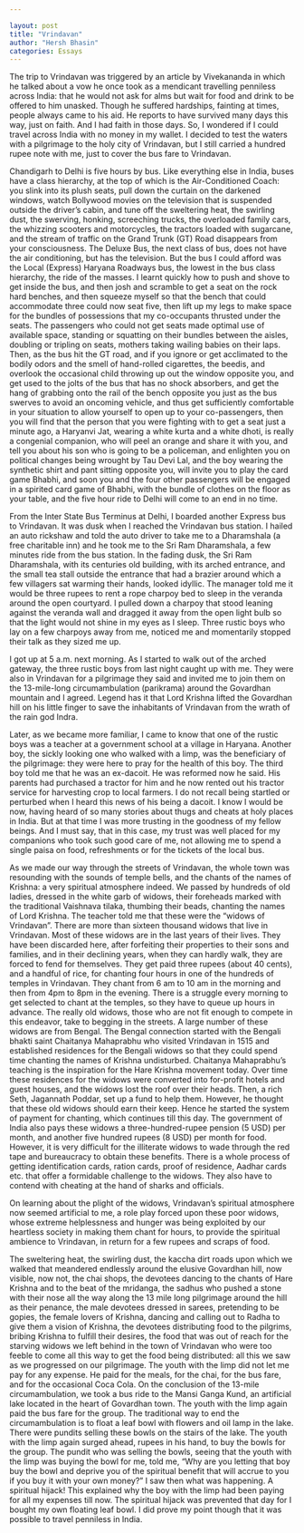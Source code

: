 ```yaml
---

layout: post
title: "Vrindavan"
author: "Hersh Bhasin"
categories: Essays
---
```


The trip to Vrindavan was triggered by an article by Vivekananda in which he talked about a vow he once took as a mendicant travelling penniless across India: that he would not ask for alms but wait for food and drink to be offered to him unasked. Though he suffered hardships, fainting at times, people always came to his aid. He reports to have survived many days this way, just on faith. And I had faith in those days. So, I wondered if I could travel across India with no money in my wallet. I decided to test the waters with a pilgrimage to the holy city of Vrindavan, but I still carried a hundred rupee note with me, just to cover the bus fare to Vrindavan.

Chandigarh to Delhi is five hours by bus. Like everything else in India, buses have  a class hierarchy, at the top of which is the Air-Conditioned Coach: you slink into its plush seats, pull down the curtain on the darkened windows, watch Bollywood movies on the television that is suspended outside the driver’s cabin, and  tune off the sweltering heat, the swirling dust, the swerving, honking, screeching trucks, the overloaded family cars, the whizzing scooters and motorcycles, the tractors loaded with sugarcane, and the stream of traffic on the Grand Trunk  (GT) Road disappears from your consciousness. The Deluxe Bus, the next class of bus, does not have the air conditioning, but has the television. But the bus I could afford was the Local (Express) Haryana Roadways bus, the lowest in the bus class hierarchy, the ride of the masses.  I learnt quickly how to push and shove to get inside the bus, and then josh and scramble to get a seat on the rock hard benches, and then squeeze myself so that the bench that could accommodate three could now seat five, then lift up my legs to make space for the bundles of possessions that my co-occupants thrusted under the seats. The passengers who could not get seats made optimal use of available space, standing or squatting on their bundles between the aisles, doubling or tripling on seats, mothers taking wailing babies on their laps. Then, as the bus hit the GT road, and  if you ignore or get acclimated to the bodily odors and the smell of hand-rolled cigarettes, the beedis, and overlook the occasional child throwing up out the window opposite you, and get used to the jolts of the bus that has no shock absorbers, and get the hang of grabbing onto the rail of the bench opposite you just as the bus swerves to avoid an oncoming vehicle, and thus get sufficiently comfortable in your situation to allow yourself to open up to your co-passengers, then you will find that the person that you were fighting with to get a seat just a minute ago, a Haryanvi Jat, wearing a white kurta and a white dhoti, is really a congenial companion, who will peel an orange and share it with you, and tell you about his son who is going to be a policeman, and enlighten you on political changes being wrought by Tau Devi Lal, and the boy wearing the synthetic shirt and pant sitting opposite you, will invite you to play the card game Bhabhi, and soon you and the four other passengers will be engaged in a spirited card game of Bhabhi, with the bundle of clothes on the floor as your table, and the five hour ride to Delhi will come to an end in no time.

From the Inter State Bus Terminus at Delhi, I boarded another Express bus to Vrindavan. It was dusk when I reached the Vrindavan bus station. I hailed an auto rickshaw and told the auto driver to take me to a Dharamshala (a free charitable inn) and he took me to the Sri Ram Dharamshala, a few minutes ride from the bus station. In the fading dusk, the Sri Ram Dharamshala, with its centuries old building, with its arched entrance, and the small tea stall outside the entrance that had a brazier around which a few villagers sat warming their hands, looked idyllic. The manager told me it would be three rupees to rent a rope charpoy bed to sleep in the veranda around the open courtyard. I pulled down a charpoy that stood leaning against the veranda wall and dragged it away from the open light bulb so that the light would not shine in my eyes as I sleep. Three rustic boys who lay on a few charpoys away from me, noticed me and momentarily stopped their talk as they sized me up.

I got up at 5 a.m. next morning. As I started to walk out of the arched gateway, the three rustic boys from last night caught up with me. They were also in Vrindavan for a pilgrimage they said and invited me to join them on the 13-mile-long circumambulation (parikrama) around the Govardhan mountain and I agreed. Legend has it that Lord Krishna lifted the Govardhan hill on his little finger to save the inhabitants of Vrindavan from the wrath of the rain god Indra.

Later, as we became more familiar, I came to know that one of the rustic boys was a teacher at a government school at a village in Haryana.  Another boy, the sickly looking one who walked with a limp, was the beneficiary of the pilgrimage: they were here to pray for the health of this boy. The third boy told me that he was an ex-dacoit. He was reformed now he said. His parents had purchased a tractor for him and he now rented out his tractor service for harvesting crop to local farmers. I do not recall being startled or perturbed when I heard this news of his being a dacoit. I know I would be now, having heard of so many stories about thugs and cheats at holy places in India. But at that time I was more trusting in the goodness of my fellow beings. And I must say, that in this case, my trust was well placed for my companions who took such good care of me, not allowing me to spend a single paisa on food, refreshments or for the tickets of the local bus.

As we made our way through the streets of Vrindavan, the whole town was resounding with the sounds of temple bells, and the chants of the names of Krishna: a very spiritual atmosphere indeed. We passed by hundreds of old ladies, dressed in the white garb of widows, their foreheads marked with the traditional Vaishnava tilaka, thumbing their beads, chanting the names of Lord Krishna. The teacher told me that these were the “widows of Vrindavan”. There are more than sixteen thousand widows that live in Vrindavan. Most of these widows are in the last years of their lives. They have been discarded here, after forfeiting their properties to their sons and families, and in their declining years, when they can hardly walk, they are forced to fend for themselves. They get paid three rupees (about 40 cents), and a handful of rice, for chanting four hours in one of the hundreds of temples in Vrindavan. They chant from 6 am to 10 am in the morning and then from 4pm to 8pm in the evening. There is a struggle every morning to get selected to chant at the temples, so they have to queue up hours in advance. The really old widows, those who are not fit enough to compete in this endeavor, take to begging in the streets.  A large number of these widows are from Bengal. The Bengal connection started with the Bengali bhakti saint Chaitanya Mahaprabhu who visited Vrindavan in 1515 and established residences for the Bengali widows so that they could spend time chanting the names of Krishna undisturbed. Chaitanya Mahaprabhu’s teaching is the inspiration for the Hare Krishna movement today. Over time these residences for the widows were converted into for-profit hotels and guest houses, and the widows lost the roof over their heads. Then, a rich Seth, Jagannath Poddar, set up a fund to help them. However, he thought that these old widows should earn their keep. Hence he started the system of payment for chanting, which continues till this day. The government of India also pays these widows a three-hundred-rupee pension (5 USD) per month, and another five hundred rupees (8 USD) per month for food. However, it is very difficult for the illiterate widows to wade through the red tape and bureaucracy to obtain these benefits. There is a whole process of getting identification cards, ration cards, proof of residence, Aadhar cards etc. that offer a formidable challenge to the widows. They also have to contend with cheating at the hand of sharks and officials.

On learning about the plight of the widows, Vrindavan’s spiritual atmosphere now seemed artificial to me, a role play forced upon these poor widows, whose extreme helplessness and hunger was being exploited by our heartless society in making them chant for hours, to provide the spiritual ambience to Vrindavan, in return for a few rupees and scraps of food.

The sweltering heat, the swirling dust, the kaccha dirt roads upon which we walked that meandered endlessly around the elusive Govardhan hill, now visible, now not, the chai shops, the devotees dancing to the chants of Hare Krishna and  to the beat of the mridanga, the sadhus who pushed a stone with their nose all the way along the 13 mile long pilgrimage around the hill as their penance, the male devotees dressed in sarees, pretending to be gopies, the female lovers of Krishna, dancing and calling out to Radha to give them a vision of Krishna, the devotees distributing food to the pilgrims, bribing Krishna to fulfill their desires, the food that was out of reach for the starving widows we left behind in the town of Vrindavan who were too feeble to come all this way to get the food being distributed: all this we saw as we progressed on our pilgrimage. The youth with the limp did not let me pay for any expense. He paid for the meals, for the chai, for the bus fare, and for the occasional Coca Cola. On the conclusion of the 13-mile circumambulation, we took a bus ride to the Mansi Ganga Kund, an artificial lake located in the heart of Govardhan town. The youth with the limp again paid the bus fare for the group. The traditional way to end the circumambulation is to float a leaf bowl with flowers and oil lamp in the lake. There were pundits selling these bowls on the stairs of the lake. The youth with the limp again surged ahead, rupees in his hand, to buy the bowls for the group. The pundit who was selling the bowls, seeing that the youth with the limp was buying the bowl for me, told me, “Why are you letting that boy buy the bowl and deprive you of the spiritual benefit that will accrue to you if you buy it with your own money?” I saw then what was happening. A spiritual hijack! This explained why the boy with the limp had been paying for all my expenses till now. The spiritual hijack was prevented that day for I bought my own floating leaf bowl. I did prove my point though that it was possible to travel penniless in India.